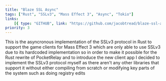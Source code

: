 ```yaml
---
title: "Blaze SSL Async"
tags: ["Rust", "SSLv3", "Mass Effect 3", "Async", "Tokio"]
links:
    [{ type: "GITHUB", link: "https://github.com/jacobtread/blaze-ssl-async" }]
priority: 3
---
```


This is the asyncronous implementation of the SSLv3 protocol in Rust to support the game clients for Mass Effect 3 which are only able to use SSLv3 due to its hardcoded implementation so in order to make it possible for the Rust rewrite of PocketRelay and to introduce the new client app I decided to implement the SSLv3 protocol myself as there aren't any other libraries that support it without either compiling from scratch or modifying key parts of the system such as doing registry edits

